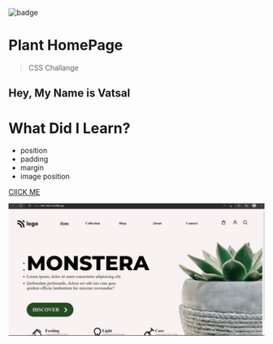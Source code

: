 ![badge](https://img.shields.io/badge/Live--class-Sixth--Project-orange)

# Plant HomePage

> CSS Challange

## Hey, My Name is Vatsal

#

# What Did I Learn?

- position
- padding
- margin
- image position

[ClICK ME](https://live-class-6.netlify.app/)

![image](photos/Six.jpg)
